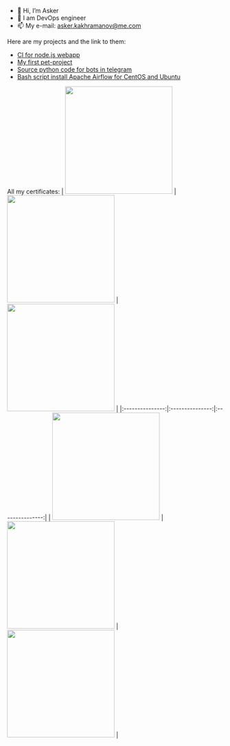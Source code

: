 - 👋 Hi, I’m Asker
- 🌱 I am DevOps engineer
- 📫 My e-mail: asker.kakhramanov@me.com

Here are my projects and the link to them:
- [CI for node.js webapp](https://github.com/Gakhramanzode/apod-website-node)
- [My first pet-project](https://github.com/Gakhramanzode/fridge-v3)
- [Source python code for bots in telegram](https://github.com/Gakhramanzode/bots-telegram)
- [Bash script install Apache Airflow for CentOS and Ubuntu ](https://github.com/Gakhramanzode/Airflow)

All my certificates:
| <img src="https://user-images.githubusercontent.com/62985982/218377393-91d19d41-4295-4f15-94eb-ac5d93a4b00b.jpg" width="250"> | <img src="https://user-images.githubusercontent.com/62985982/215082596-04b51ea7-e1db-4929-8db3-b75a60bb40fb.jpg" width="250"> | <img src="https://user-images.githubusercontent.com/62985982/163122659-3f2d8c3f-5181-4f74-9003-2af24a533fcd.jpg" width="250"> |
|:---------------:|:---------------:|:---------------:|
| <img src="https://user-images.githubusercontent.com/62985982/163122749-af61a2cd-2eb9-4d84-b3c1-50428ba9707b.jpg" width="250"> | <img src="https://user-images.githubusercontent.com/62985982/163122778-b147ef16-f318-4b10-af5c-c95ea52d5a51.jpg" width="250"> | <img src="https://user-images.githubusercontent.com/62985982/164609139-8b5dd9d1-4910-4a14-9906-14c63a4bc091.png" width="250"> |

<!---
Gakhramanzode/Gakhramanzode is a ✨ special ✨ repository because its `README.md` (this file) appears on your GitHub profile.
You can click the Preview link to take a look at your changes.
--->
